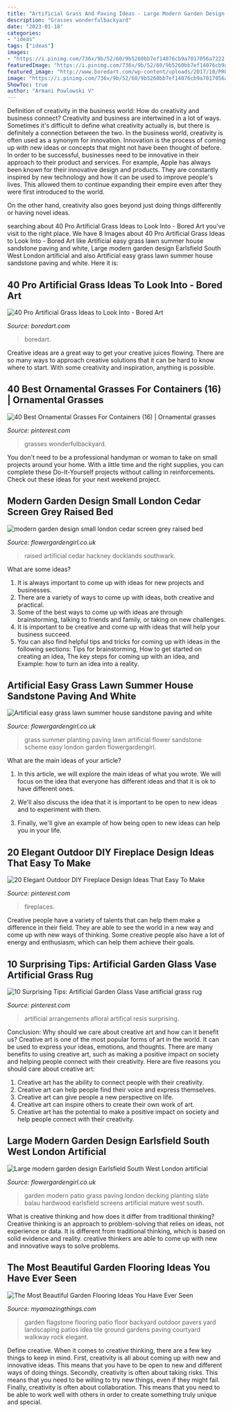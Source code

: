 ```yaml
---
title: "Artificial Grass And Paving Ideas - Large Modern Garden Design Earlsfield South West London Artificial"
description: "Grasses wonderfulbackyard"
date: "2023-01-18"
categories:
- "ideas"
tags: ["ideas"]
images:
- "https://i.pinimg.com/736x/9b/52/60/9b5260bb7ef14076cb9a7017056a7222.jpg"
featuredImage: "https://i.pinimg.com/736x/9b/52/60/9b5260bb7ef14076cb9a7017056a7222.jpg"
featured_image: "http://www.boredart.com/wp-content/uploads/2017/10/PRO-ARTIFICIAL-GRASS-IDEAS11-1.jpg"
image: "https://i.pinimg.com/736x/9b/52/60/9b5260bb7ef14076cb9a7017056a7222.jpg"
ShowToc: true
author: "Armani Powlowski V"
---
```



Definition of creativity in the business world: How do creativity and business connect?
Creativity and business are intertwined in a lot of ways. Sometimes it's difficult to define what creativity actually is, but there is definitely a connection between the two. 
In the business world, creativity is often used as a synonym for innovation. Innovation is the process of coming up with new ideas or concepts that might not have been thought of before. In order to be successful, businesses need to be innovative in their approach to their product and services. For example, Apple has always been known for their innovative design and products. They are constantly inspired by new technology and how it can be used to improve people's lives. This allowed them to continue expanding their empire even after they were first introduced to the world. 

On the other hand, creativity also goes beyond just doing things differently or having novel ideas.

	

		
searching about 40 Pro Artificial Grass Ideas to Look Into - Bored Art you've visit to the right place. We have 8 Images about 40 Pro Artificial Grass Ideas to Look Into - Bored Art like Artificial easy grass lawn summer house sandstone paving and white, Large modern garden design Earlsfield South West London artificial and also Artificial easy grass lawn summer house sandstone paving and white. Here it is:
		
    
## 40 Pro Artificial Grass Ideas To Look Into - Bored Art

<img loading=lazy src="http://www.boredart.com/wp-content/uploads/2017/10/PRO-ARTIFICIAL-GRASS-IDEAS11-1.jpg" onerror="this.onerror=null;this.src='https://tse1.mm.bing.net/th?id=OIP.FHOb2RJ33c77JayLFb5ARgHaLH&amp;pid=15.1';" alt="40 Pro Artificial Grass Ideas to Look Into - Bored Art">

_Source: boredart.com_

>boredart. 

	

Creative ideas are a great way to get your creative juices flowing. There are so many ways to approach creative solutions that it can be hard to know where to start. With some creativity and inspiration, anything is possible.

    
## 40 Best Ornamental Grasses For Containers (16) | Ornamental Grasses

<img loading=lazy src="https://i.pinimg.com/736x/26/7d/c0/267dc0f819c37c0bc0944a7546b8df40.jpg" onerror="this.onerror=null;this.src='https://tse3.mm.bing.net/th?id=OIP.-Jlv_XE9d4ExjyqbjkPBnAHaLH&amp;pid=15.1';" alt="40 Best Ornamental Grasses For Containers (16) | Ornamental grasses">

_Source: pinterest.com_

>grasses wonderfulbackyard. 

	

You don't need to be a professional handyman or woman to take on small projects around your home. With a little time and the right supplies, you can complete these Do-It-Yourself projects without calling in reinforcements. Check out these ideas for your next weekend project.

    
## Modern Garden Design Small London Cedar Screen Grey Raised Bed

<img loading=lazy src="http://flowergardengirl.co.uk/wp-content/uploads/2017/09/modern-garden-design-small-london-cedar-screen-grey-raised-bed-artificial-grass-cream-paving-mayfair.jpg" onerror="this.onerror=null;this.src='https://tse4.mm.bing.net/th?id=OIP.fEjZz6b5FnjGt_-FoNwEDAHaJ4&amp;pid=15.1';" alt="modern garden design small london cedar screen grey raised bed">

_Source: flowergardengirl.co.uk_

>raised artificial cedar hackney docklands southwark. 

	

What are some ideas?
1. It is always important to come up with ideas for new projects and businesses. 
2. There are a variety of ways to come up with ideas, both creative and practical. 
3. Some of the best ways to come up with ideas are through brainstorming, talking to friends and family, or taking on new challenges. 
4. It is important to be creative and come up with ideas that will help your business succeed. 
5. You can also find helpful tips and tricks for coming up with ideas in the following sections: Tips for brainstorming, How to get started on creating an idea, The key steps for coming up with an idea, and Example: how to turn an idea into a reality.

    
## Artificial Easy Grass Lawn Summer House Sandstone Paving And White

<img loading=lazy src="https://flowergardengirl.co.uk/wp-content/uploads/2014/06/artificial-easy-grass-lawn-summer-house-sandstone-paving-and-white-flower-planting-scheme-4.jpg" onerror="this.onerror=null;this.src='https://tse4.mm.bing.net/th?id=OIP.6gwmJRpRGIs0IxQcs20x5gHaEK&amp;pid=15.1';" alt="Artificial easy grass lawn summer house sandstone paving and white">

_Source: flowergardengirl.co.uk_

>grass summer planting paving lawn artificial flower sandstone scheme easy london garden flowergardengirl. 

	

What are the main ideas of your article?
1. In this article, we will explore the main ideas of what you wrote. We will focus on the idea that everyone has different ideas and that it is ok to have different ones.
2. We'll also discuss the idea that it is important to be open to new ideas and to experiment with them.

3. Finally, we'll give an example of how being open to new ideas can help you in your life.

    
## 20 Elegant Outdoor DIY Fireplace Design Ideas That Easy To Make

<img loading=lazy src="https://i.pinimg.com/736x/9b/52/60/9b5260bb7ef14076cb9a7017056a7222.jpg" onerror="this.onerror=null;this.src='https://tse4.mm.bing.net/th?id=OIP.CI8UTNpZj4ksmrJOmZPf8QHaJ_&amp;pid=15.1';" alt="20 Elegant Outdoor DIY Fireplace Design Ideas That Easy To Make">

_Source: pinterest.com_

>fireplaces. 

	

Creative people have a variety of talents that can help them make a difference in their field. They are able to see the world in a new way and come up with new ways of thinking. Some creative people also have a lot of energy and enthusiasm, which can help them achieve their goals.

    
## 10 Surprising Tips: Artificial Garden Glass Vase Artificial Grass Rug

<img loading=lazy src="https://i.pinimg.com/736x/36/1a/7f/361a7f62c2948784ef65073cbacbcb59.jpg" onerror="this.onerror=null;this.src='https://tse3.mm.bing.net/th?id=OIP.EdshHvKB7BCOL4Ga6iGk6wHaLG&amp;pid=15.1';" alt="10 Surprising Tips: Artificial Garden Glass Vase artificial grass rug">

_Source: pinterest.com_

>artificial arrangements afloral artifical resis surprising. 

	

Conclusion: Why should we care about creative art and how can it benefit us?
Creative art is one of the most popular forms of art in the world. It can be used to express your ideas, emotions, and thoughts. There are many benefits to using creative art, such as making a positive impact on society and helping people connect with their creativity. Here are five reasons you should care about creative art: 
1) Creative art has the ability to connect people with their creativity.
2) Creative art can help people find their voice and express themselves.
3) Creative art can give people a new perspective on life.
4) Creative art can inspire others to create their own work of art.
5) Creative art has the potential to make a positive impact on society and help people connect with their creativity.

    
## Large Modern Garden Design Earlsfield South West London Artificial

<img loading=lazy src="http://flowergardengirl.co.uk/wp-content/uploads/2014/09/large-modern-garden-design-earlsfield-south-west-london-artificial-grass-hardwood-screens-balau-decking-slate-paving-patio-mature-planting-27-1024x528.jpg" onerror="this.onerror=null;this.src='https://tse3.mm.bing.net/th?id=OIP.pxFKKgFSIGMjult0GiPAsAHaD0&amp;pid=15.1';" alt="Large modern garden design Earlsfield South West London artificial">

_Source: flowergardengirl.co.uk_

>garden modern patio grass paving london decking planting slate balau hardwood earlsfield screens artificial mature west south. 

	

What is creative thinking and how does it differ from traditional thinking?
Creative thinking is an approach to problem-solving that relies on ideas, not experience or data. It is different from traditional thinking, which is based on solid evidence and reality. creative thinkers are able to come up with new and innovative ways to solve problems.

    
## The Most Beautiful Garden Flooring Ideas You Have Ever Seen

<img loading=lazy src="https://myamazingthings.com/wp-content/uploads/2017/03/flagstone-and-gravels-courtyard-flooring-700x700.jpg" onerror="this.onerror=null;this.src='https://tse3.mm.bing.net/th?id=OIP.2IonQ6h841gfcIpRkh6fuwHaHa&amp;pid=15.1';" alt="The Most Beautiful Garden Flooring Ideas You Have Ever Seen">

_Source: myamazingthings.com_

>garden flagstone flooring patio floor backyard outdoor pavers yard landscaping patios idea tile ground gardens paving courtyard walkway rock elegant. 

	

Define creative.
When it comes to creative thinking, there are a few key things to keep in mind. First, creativity is all about coming up with new and innovative ideas. This means that you have to be open to new and different ways of doing things. Secondly, creativity is often about taking risks. This means that you need to be willing to try new things, even if they might fail. Finally, creativity is often about collaboration. This means that you need to be able to work well with others in order to create something truly unique and special.

